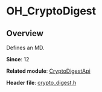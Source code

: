 # OH_CryptoDigest

## Overview

Defines an MD.

**Since**: 12

**Related module**: [CryptoDigestApi](capi-cryptodigestapi.md)

**Header file**: [crypto_digest.h](capi-crypto-digest-h.md)
